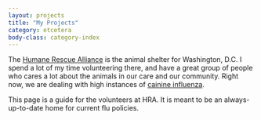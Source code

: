 ```yaml
---
layout: projects
title: "My Projects"
category: etcetera
body-class: category-index
---
```

The [Humane Rescue Alliance](http://humanerescuealliance.org) is the animal shelter for Washington, D.C.
I spend a lot of my time volunteering there, and have a great group of people who cares a lot about the animals in our care and our community.
Right now, we are dealing with high instances of [cainine influenza](https://www.humanerescuealliance.org/blog/posts/what-you-need-to-know-about-canine-influenza).

This page is a guide for the volunteers at HRA. It is meant to be an always-up-to-date home for current flu policies.


